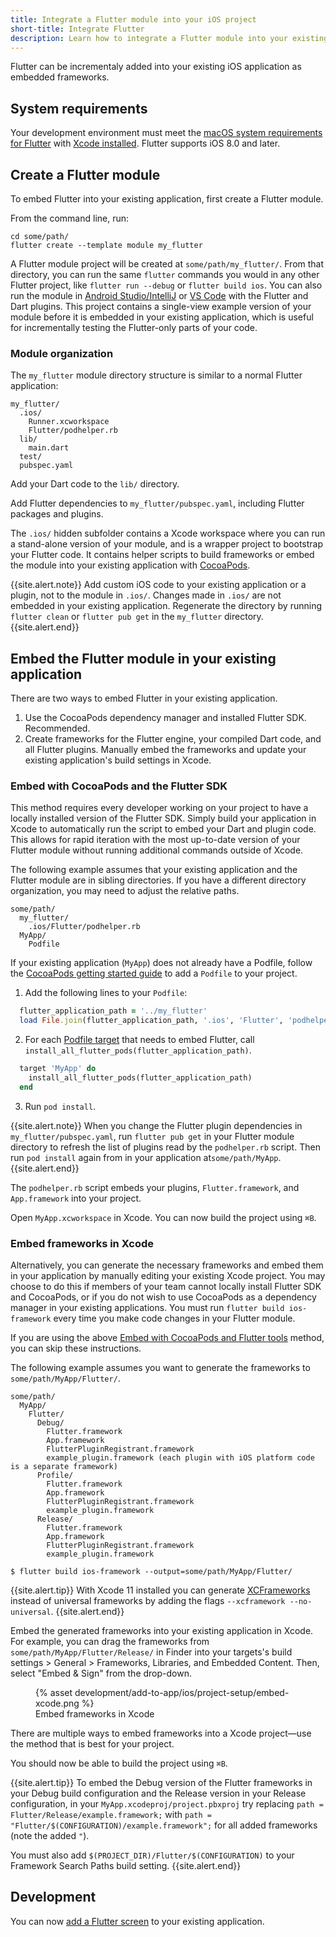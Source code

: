 ```yaml
---
title: Integrate a Flutter module into your iOS project
short-title: Integrate Flutter
description: Learn how to integrate a Flutter module into your existing iOS project.
---
```


Flutter can be incrementaly added into your existing iOS application as embedded
frameworks.

## System requirements
Your development environment must meet the [macOS system requirements for Flutter][]
with [Xcode installed][]. Flutter supports iOS 8.0 and later.

## Create a Flutter module

To embed Flutter into your existing application, first create a Flutter module.

From the command line, run:

```terminal
cd some/path/
flutter create --template module my_flutter
```

A Flutter module project will be created at `some/path/my_flutter/`. From that 
directory, you can run the same `flutter` commands you would
in any other Flutter project, like `flutter run --debug` or `flutter build ios`.
You can also run the module in [Android Studio/IntelliJ][] or [VS Code][] with
the Flutter and Dart plugins.
This project contains a single-view example version of your module before it is
embedded in your existing application, which is useful for incrementally
testing the Flutter-only parts of your code.

### Module organization
The `my_flutter` module directory structure is similar to a normal Flutter
application:

```text
my_flutter/
  .ios/
    Runner.xcworkspace
    Flutter/podhelper.rb
  lib/
    main.dart
  test/
  pubspec.yaml
```

Add your Dart code to the `lib/` directory.

Add Flutter dependencies to `my_flutter/pubspec.yaml`, including Flutter packages
and plugins.

The `.ios/` hidden subfolder contains a Xcode workspace where you can 
run a stand-alone version of your module, and is a wrapper project to bootstrap
your Flutter code. It contains helper scripts to build frameworks or
embed the module into your existing application with [CocoaPods][].

{{site.alert.note}}
Add custom iOS code to your existing application or a plugin, not to
the module in `.ios/`. Changes made in `.ios/` are not embedded in your existing application.
Regenerate the directory by running `flutter clean` or `flutter pub get` in the
`my_flutter` directory.
{{site.alert.end}}

## Embed the Flutter module in your existing application

There are two ways to embed Flutter in your existing application.
1. Use the CocoaPods dependency manager and installed Flutter SDK. Recommended.
1. Create frameworks for the Flutter engine, your compiled Dart code, and all Flutter plugins.
Manually embed the frameworks and update your existing application's build settings in Xcode.

### Embed with CocoaPods and the Flutter SDK

This method requires every developer working on your project to have a locally installed
version of the Flutter SDK. Simply build your application in Xcode to automatically run the script to
embed your Dart and plugin code. This allows for rapid iteration with the most up-to-date
version of your Flutter module without running additional commands outside of Xcode.

The following example assumes that your existing application and the Flutter module are in sibling directories.
If you have a different directory organization, you may need to adjust the relative paths.

```text
some/path/
  my_flutter/
    .ios/Flutter/podhelper.rb
  MyApp/
    Podfile
```

If your existing application (`MyApp`) does not already have a Podfile, follow the
[CocoaPods getting started guide][] to add a `Podfile` to your project.

1. Add the following lines to your `Podfile`:

<?code-excerpt "MyApp/Podfile" title?>
```ruby
  flutter_application_path = '../my_flutter'
  load File.join(flutter_application_path, '.ios', 'Flutter', 'podhelper.rb')
```

2. For each [Podfile target][] that needs to
embed Flutter, call `install_all_flutter_pods(flutter_application_path)`.

<?code-excerpt "MyApp/Podfile" title?>
```ruby
  target 'MyApp' do
    install_all_flutter_pods(flutter_application_path)
  end
```

3. Run `pod install`.

{{site.alert.note}}
When you change the Flutter plugin dependencies in `my_flutter/pubspec.yaml`,
run `flutter pub get` in your Flutter module directory to refresh the list
of plugins read by the `podhelper.rb` script. Then run `pod install` again from
in your application at`some/path/MyApp`.
{{site.alert.end}}

The `podhelper.rb` script embeds your plugins, `Flutter.framework`, and
`App.framework` into your project.

Open `MyApp.xcworkspace` in Xcode. You can now build the project using `⌘B`.

### Embed frameworks in Xcode

Alternatively, you can generate the necessary frameworks and embed them in your application
by manually editing your existing Xcode project. You may choose to do this if members of your
team cannot locally install Flutter SDK and CocoaPods, or if you do not wish to use CocoaPods
as a dependency manager in your existing applications. You must run `flutter build ios-framework` 
every time you make code changes in your Flutter module.

If you are using the above [Embed with CocoaPods and Flutter tools](#embed-with-CocoaPods-and-Flutter-tools)
method, you can skip these instructions.

The following example assumes you want to generate the frameworks to `some/path/MyApp/Flutter/`.

```text
some/path/
  MyApp/
    Flutter/
      Debug/
        Flutter.framework
        App.framework
        FlutterPluginRegistrant.framework
        example_plugin.framework (each plugin with iOS platform code is a separate framework)
      Profile/
        Flutter.framework
        App.framework
        FlutterPluginRegistrant.framework
        example_plugin.framework
      Release/
        Flutter.framework
        App.framework
        FlutterPluginRegistrant.framework
        example_plugin.framework
```

```terminal
$ flutter build ios-framework --output=some/path/MyApp/Flutter/
```

{{site.alert.tip}}
With Xcode 11 installed you can generate [XCFrameworks][] instead of universal frameworks by adding
the flags `--xcframework --no-universal`.
{{site.alert.end}}

Embed the generated frameworks into your existing application in Xcode. For example, you can
drag the frameworks from `some/path/MyApp/Flutter/Release/` in Finder
into your targets's build settings > General > Frameworks, Libraries, and Embedded Content. Then, select
"Embed & Sign" from the drop-down.
<div class="container">
  <div class="row">
    <div class="col-sm text-center">
      <figure class="figure">
        {% asset development/add-to-app/ios/project-setup/embed-xcode.png %}
        <figcaption class="figure-caption">
          Embed frameworks in Xcode
        </figcaption>
      </figure>
    </div>
  </div>
</div>

There are multiple ways to embed frameworks into a Xcode project—use the method that is best for your project.

You should now be able to build the project using `⌘B`.

{{site.alert.tip}}
To embed the Debug version of the Flutter frameworks in your Debug build configuration
and the Release version in your Release configuration, in your `MyApp.xcodeproj/project.pbxproj` try
replacing `path = Flutter/Release/example.framework;`
with `path = "Flutter/$(CONFIGURATION)/example.framework";` for all added frameworks (note the added `"`).

You must also add `$(PROJECT_DIR)/Flutter/$(CONFIGURATION)` to your Framework Search Paths build setting.
{{site.alert.end}}

## Development
You can now [add a Flutter screen][] to your existing application.

[macOS system requirements for Flutter]: /docs/get-started/install/macos
[Xcode installed]: /docs/get-started/install/macos#install-xcode
[Android Studio/IntelliJ]: /docs/development/tools/android-studio#run-app-with-breakpoints
[VS Code]: /docs/development/tools/vs-code#run-app-with-breakpoints
[CocoaPods]: https://cocoapods.org/
[CocoaPods getting started guide]: https://guides.cocoapods.org/using/using-cocoapods.html
[Podfile target]: https://guides.cocoapods.org/syntax/podfile.html#target
[XCFrameworks]: https://developer.apple.com/documentation/xcode_release_notes/xcode_11_release_notes
[add a Flutter screen]: /docs/development/add-to-app/ios/add-flutter-screen
